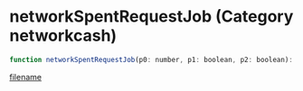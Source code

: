 # networkSpentRequestJob (Category networkcash)

```js
function networkSpentRequestJob(p0: number, p1: boolean, p2: boolean): void
```

[filename](networkSpentRequestJob_m.md ':include')